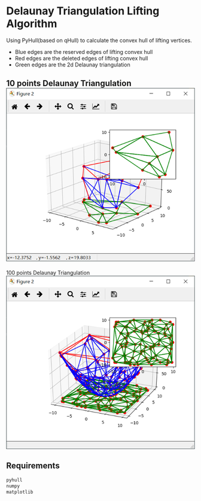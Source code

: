 # Delaunay Triangulation Lifting Algorithm

Using PyHull(based on qHull) to calculate the convex hull of lifting vertices.

- Blue edges are the reserved edges of lifting convex hull
- Red edges are the deleted edges of lifting convex hull
- Green edges are the 2d Delaunay triangulation

10 points Delaunay Triangulation  
![](10.png)
---
100 points Delaunay Triangulation  
![](100.png)

## Requirements
    pyhull
    numpy
    matplotlib